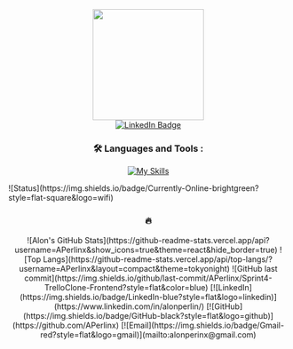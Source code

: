 <div id="header" align="center">
  <img src="https://media1.giphy.com/media/v1.Y2lkPTc5MGI3NjExMXh6bGRlYnoyeWdhOTQ5cWp2Y2VydHBkeGJqenpsMGxwZjdlNXZ0ZyZlcD12MV9pbnRlcm5hbF9naWZfYnlfaWQmY3Q9Zw/2IudUHdI075HL02Pkk/giphy.gif" width="200"/>
</div>

<div id="badges" align="center">
  <a href="https://www.linkedin.com/in/alonperlin">
    <img src="https://img.shields.io/badge/LinkedIn-blue?style=for-the-badge&logo=linkedin&logoColor=white" alt="LinkedIn Badge"/>
  </a>
</div>

<div align="center">
  <img src="https://komarev.com/ghpvc/?username=APerlinx&style=flat-square&color=blue" alt="" />
</div>


### <div align="center">:hammer_and_wrench: Languages and Tools :</div>
<div align="center">
  
[![My Skills](https://skillicons.dev/icons?i=js,ts,html,css,react,nextjs,tailwind,nodejs,git,github,vscode,postman,mongodb,supabase,vite,aws&perline=8)](https://skillicons.dev)
  
</div>
![Status](https://img.shields.io/badge/Currently-Online-brightgreen?style=flat-square&logo=wifi)

### <div align="center">:fire:</div>
<div align="center">
![Alon's GitHub Stats](https://github-readme-stats.vercel.app/api?username=APerlinx&show_icons=true&theme=react&hide_border=true)
![Top Langs](https://github-readme-stats.vercel.app/api/top-langs/?username=APerlinx&layout=compact&theme=tokyonight)
![GitHub last commit](https://img.shields.io/github/last-commit/APerlinx/Sprint4-TrelloClone-Frontend?style=flat&color=blue)
[![LinkedIn](https://img.shields.io/badge/LinkedIn-blue?style=flat&logo=linkedin)](https://www.linkedin.com/in/alonperlin/)
[![GitHub](https://img.shields.io/badge/GitHub-black?style=flat&logo=github)](https://github.com/APerlinx)
[![Email](https://img.shields.io/badge/Gmail-red?style=flat&logo=gmail)](mailto:alonperinx@gmail.com)


  
</div>
